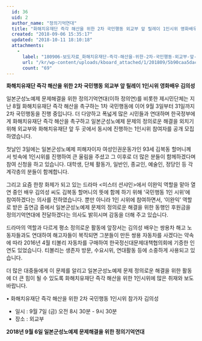 ```yaml
---
  id: 36
  uid: 2
  author_name: "정의기억연대"
  title: "화해치유재단 즉각 해산을 위한 2차 국민행동 외교부 앞 릴레이 1인시위 영화배우 김의성"
  created: "2018-09-06 15:35:17"
  updated: "2018-10-11 18:10:18"
  attachments: 
    - 
      label: "180906-보도자료_화해치유재단-즉각-해산을-위한-2차-국민행동-외교부-앞-릴레이-1인시위-영화배우-김의성.hwp"
      url: "/kr/wp-content/uploads/kboard_attached/1/201809/5b90caa5dac828548639.hwp"
      count: "69"
---
```

**화해치유재단 즉각 해산을 위한 2차 국민행동 
외교부 앞 릴레이 1인시위 영화배우 김의성**

일본군성노예제 문제해결을 위한 정의기억연대(이하 정의연)를 비롯한 제시민단체는 지난 8월 화해치유재단 즉각 해산을 촉구하는 1차 국민행동에 이어 9월 3일부터 31일까지 2차 국민행동을 진행 중입니다. 더 다양하고 폭넓게 많은 시민들과 연대하며 한국정부에게 화해치유재단 즉각 해산을 촉구하고 일본군성노예제 문제의 정의로운 해결을 외치기 위해 외교부와 화해치유재단 앞 두 곳에서 동시에 진행하는 1인시위 참여자를 공개 모집하였습니다. 

첫날인 3일에는 일본군성노예제 피해자이자 여성인권운동가인 93세 김복동 할머니께서 빗속에 1인시위를 진행하여 큰 울림을 주셨고 그 이후로 더 많은 분들이 함께하겠다며 참여 신청을 하고 있습니다. 대학생, 단체 활동가, 일반인, 종교인, 예술인, 정당인 등 각계각층의 분들이 함께합니다.

그리고 요즘 한창 화제가 되고 있는 드라마 <미스터 션샤인>에서 이완익 역할을 맡아 열연 중인 배우 김의성 씨도 김복동 할머니의 뜻에 함께 하기 위해 ‘국민행동 1인 시위’에 참여하겠다는 의사를 전하였습니다. 뿐만 아니라 1인 시위에 참여하면서, ‘이완익’ 역할로 받은 출연금 중에서 일본군성노예제 문제의 정의로운 해결을 위한 동행인 후원금을 정의기억연대에 전달하겠다는 의사도 밝히시며 감동을 더해 주고 있습니다. 

드라마의 역할과 다르게 평소 정의로운 활동에 앞장서는 김의성 배우는 쌍용차 해고 노동자들과도 연대하여 해고자들이 복직되면 그분들이 만든 쌍용 자동차를 사겠다는 약속에 따라 2016년 4월 티볼리 자동차를 구매하여 한국정신대문제대책협의회에 기증한 인연도 있었습니다. 티볼리는 생존자 방문, 수요시위, 연대활동 등에 소중하게 사용되고 있습니다. 

더 많은 대중들에게 이 문제를 알리고 일본군성노예제 문제 정의로운 해결을 위한 활동에 더 큰 힘이 될 수 있도록 화해치유재단 즉각 해산을 위한 1인시위에 많은 취재와 보도 바랍니다.

• 화해치유재단 즉각 해산을 위한 2차 국민행동 1인시위 참가자 김의성
- 일시 : 9월 7일 (금) 오전 8시 30분 - 9시 30분
- 장소 : 외교부

**2018년 9월 6일 
일본군성노예제 문제해결을 위한 정의기억연대**